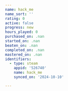 ```yaml
---
name: hack_me
name_sort: ''
rating: 0
active: false
progress: new
hours_played: 0
purchased_on: .nan
started_on: .nan
beaten_on: .nan
completed_on: .nan
mastered_on: .nan
identifiers:
  - type: steam
    appid: '526740'
    name: hack_me
    synced_on: '2024-10-10'

---
```

